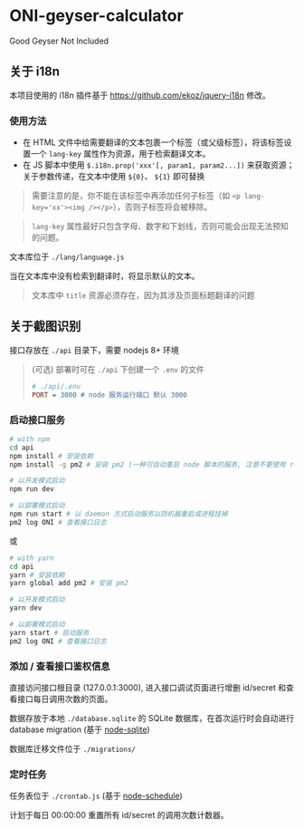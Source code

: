 # ONI-geyser-calculator

Good Geyser Not Included

## 关于 i18n

本项目使用的 i18n 插件基于 https://github.com/ekoz/jquery-i18n 修改。

### 使用方法

- 在 HTML 文件中给需要翻译的文本包裹一个标签（或父级标签），将该标签设置一个 `lang-key` 属性作为资源，用于检索翻译文本。
- 在 JS 脚本中使用 `$.i18n.prop('xxx'[, param1, param2...])` 来获取资源；  
  关于参数传递，在文本中使用 `${0}`、 `${1}` 即可替换

> 需要注意的是，你不能在该标签中再添加任何子标签（如 `<p lang-key='xx'><img /></p>`），否则子标签将会被移除。

> `lang-key` 属性最好只包含字母、数字和下划线，否则可能会出现无法预知的问题。

文本库位于 `./lang/language.js`

当在文本库中没有检索到翻译时，将显示默认的文本。

> 文本库中 `title` 资源必须存在，因为其涉及页面标题翻译的问题

## 关于截图识别

接口存放在 `./api` 目录下，需要 nodejs 8+ 环境

> (可选) 部署时可在 `./api` 下创建一个 `.env` 的文件
>
>  ``` ini
>  # ./api/.env
>  PORT = 3000 # node 服务运行端口 默认 3000
>  ```

### 启动接口服务

``` bash
# with npm
cd api
npm install # 安装依赖
npm install -g pm2 # 安装 pm2 (一种可自动重启 node 脚本的服务, 注意不要使用 root 角色执行该命令，下同)

# 以开发模式启动
npm run dev

# 以部署模式启动
npm run start # 以 daemon 方式启动服务以防机器重启或进程挂掉
pm2 log ONI # 查看接口日志
```
或
``` bash
# with yarn
cd api
yarn # 安装依赖
yarn global add pm2 # 安装 pm2

# 以开发模式启动
yarn dev

# 以部署模式启动
yarn start # 启动服务
pm2 log ONI # 查看接口日志
```

### 添加 / 查看接口鉴权信息

直接访问接口根目录 (127.0.0.1:3000), 进入接口调试页面进行增删 id/secret 和查看接口每日调用次数的页面。

数据存放于本地 `./database.sqlite` 的 SQLite 数据库，在首次运行时会自动进行 database migration (基于 [node-sqlite](https://github.com/kriasoft/node-sqlite#migrations))

数据库迁移文件位于 `./migrations/`

### 定时任务

任务表位于 `./crontab.js` (基于 [node-schedule](https://github.com/node-schedule/node-schedule))

计划于每日 00:00:00 重置所有 id/secret 的调用次数计数器。
